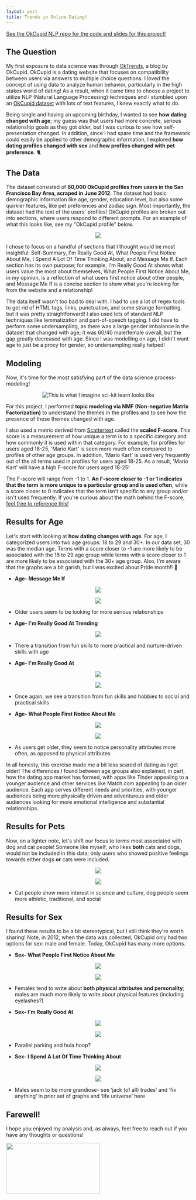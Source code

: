 ```yaml
---
layout: post
title: Trends in Online Dating!
---
```

[See the OkCupid NLP repo for the code and slides for this project!](https://github.com/Elarson649/okcupid_nlp)

The Question
---------------------
My first exposure to data science was through [OkTrends](https://theblog.okcupid.com/), a blog by OkCupid. OkCupid is a dating website that focuses on compatibility between users via answers to multiple choice questions. I loved the concept of using data to analyze human behavior, particularly in the high stakes world of dating! As a result, when it came time to choose a project to utilize NLP (Natural Language Processing) techniques and I stumbled upon an [OkCupid dataset](https://github.com/rudeboybert/JSE_OkCupid) with lots of text features, I knew exactly what to do.

Being single and having an upcoming birthday, I wanted to see **how dating changed with age**; my guess was that users had more concrete, serious relationship goals as they got older, but I was curious to see how self-presentation changed. In addition, since I had spare time and the framework could easily be applied to other demographic information, I explored **how dating profiles changed with sex** and **how profiles changed with pet preference**.
:cat2:

The Data
---------------------
The dataset consisted of **60,000 OkCupid profiles from users in the San Francisco Bay Area, scraped in June 2012**. The dataset had basic demographic information like age, gender, education level, but also some quirkier features, like pet preferences and zodiac sign. Most importantly, the dataset had the text of the users' profiles! OkCupid profiles are broken out into sections, where users respond to different prompts. For an example of what this looks like, see my "OkCupid profile" below.

<p align="center">
  <img src="https://elarson649.github.io/images/profileshort.png">
</p>


I chose to focus on a handful of sections that I thought would be most insightful: Self-Summary, I'm Really Good At, What People First Notice About Me, I Spend A Lot Of Time Thinking About, and Message Me If. Each section has its own purpose; for example, I'm Really Good At shows what users value the most about themselves, What People First Notice About Me, in my opinion, is a reflection of what users first notice about other people, and Message Me If is a concise section to show what you're looking for from the website and a relationship! 

The data itself wasn't too bad to deal with. I had to use a lot of regex tools to get rid of HTML tags, links, punctuation, and some strange formatting, but it was pretty straightforward! I also used lots of standard NLP techniques like lemmatization and part-of-speech tagging. I did have to perform some undersampling, as there was a large gender imbalance in the dataset that changed with age; it was 60/40 male/female overall, but the gap greatly decreased with age. Since I was modelling on age, I didn't want age to just be a proxy for gender, so undersampling really helped!

Modeling
---------------------
Now, it's time for the most satisfying part of the data science process- modeling! 

<p align="center">
  <img src="https://elarson649.github.io/images/rupaul.jpg" alt='This is what I imagine sci-kit learn looks like'>
</p>

For this project, I performed **topic modeling via NMF (Non-negative Matrix Factorization)** to understand the themes in the profiles and to see how the presence of these themes changed with age. 

I also used a metric derived from [Scattertext](https://github.com/JasonKessler/scattertext) called the **scaled F-score**. This score is a measurement of how unique a term is to a specific category and how commonly it is used within that category. For example, for profiles for users aged 18-25, 'Mario Kart' is seen more much often compared to profiles of other age groups. In addition, 'Mario Kart' is used very frequently out of the all terms used in profiles for users aged 18-25. As a result, 'Mario Kart' will have a high F-score for users aged 18-25!

The F-score will range from -1 to 1. **An F-score closer to -1 or 1 indicates that the term is more unique to a particular group and is used often**, while a score closer to 0 indicates that the term isn't specific to any group and/or isn't used frequently. If you're curious about the math behind the F-score, [feel free to reference this!](https://github.com/JasonKessler/scattertext#understanding-scaled-f-score)


Results for Age
---------------------
Let's start with looking at **how dating changes with age**. For age, I categorized users into two age groups: 18 to 29 and 30+. In our data set, 30 was the median age. Terms with a score closer to -1 are more likely to be associated with the 18 to 29 age group while terms with a score closer to 1 are more likely to be associated with the 30+ age group. Also, I'm aware that the graphs are a bit garish, but I was excited about Pride month!! 
:rainbow:

* **Age- Message Me If**

<p align="center">
  <img src="https://elarson649.github.io/images/messageyoung.png">
</p>

<p align="center">
  <img src="https://elarson649.github.io/images/messageold.png">
</p>

  * Older users seem to be looking for more serious relationships

* **Age- I'm Really Good At Trending**

<p align="center">
  <img src="https://elarson649.github.io/images/goodatlineage.png">
</p>

  * There a transition from fun skills to more practical and nurture-driven skills with age

* **Age- I'm Really Good At**

<p align="center">
  <img src="https://elarson649.github.io/images/goodatyoung.png">
</p>

<p align="center">
  <img src="https://elarson649.github.io/images/goodatold.png">
</p>

  * Once again, we see a transition from fun skills and hobbies to social and practical skills

* **Age- What People First Notice About Me**

<p align="center">
  <img src="https://elarson649.github.io/images/noticeyoung.png">
</p>

<p align="center">
  <img src="https://elarson649.github.io/images/noticeold.png">
</p>

  * As users get older, they seem to notice personality attributes more often, as opposed to physical attributes

In all honesty, this exercise made me a bit less scared of dating as I get older! The differences I found between age groups also explained, in part, how the dating app market has formed, with apps like Tinder appealing to a younger audience and other services like Match.com appealing to an older audience. Each app serves different needs and priorities, with younger audiences being more physically driven and adventurous and older audiences looking for more emotional intelligence and substantial relationships.

Results for Pets
---------------------
Now, on a lighter note, let's shift our focus to terms most associated with dog and cat people! Someone like myself, who likes **both** cats and dogs, would not be included in this data; only users who showed positive feelings towards either dogs **or** cats were included.

<p align="center">
  <img src="https://elarson649.github.io/images/cat.png">
</p>

<p align="center">
  <img src="https://elarson649.github.io/images/dog.png">
</p>

  * Cat people show more interest in science and culture, dog people seem more athletic, traditional, and social

Results for Sex
---------------------
I found these results to be a bit stereotypical, but I still think they're worth sharing! Note, in 2012, when the data was collected, OkCupid only had two options for sex: male and female. Today, OkCupid has many more options.

* **Sex- What People First Notice About Me**

<p align="center">
  <img src="https://elarson649.github.io/images/noticefemale.png">
</p>

<p align="center">
  <img src="https://elarson649.github.io/images/noticemale.png">
</p>

  * Females tend to write about **both physical attributes and personality**; males are much more likely to write about physical features (including eyelashes?)

* **Sex- I'm Really Good At**

<p align="center">
  <img src="https://elarson649.github.io/images/goodatfemale.png">
</p>

<p align="center">
  <img src="https://elarson649.github.io/images/goodatmale.png">
</p>

  * Parallel parking and hula hoop?

* **Sex- I Spend A Lot Of Time Thinking About**

<p align="center">
  <img src="https://elarson649.github.io/images/thinkingfemale.png">
</p>

<p align="center">
  <img src="https://elarson649.github.io/images/thinkingmale.png">
</p>

  * Males seem to be more grandiose- see ‘jack (of all) trades’ and ‘fix anything’ in prior set of graphs and ‘life universe’ here

Farewell!
---------------------
I hope you enjoyed my analysis and, as always, feel free to reach out if you have any thoughts or questions!

<p align="left">
  <img src="https://elarson649.github.io/images/nametag.png" width="256" height="139">
</p>



